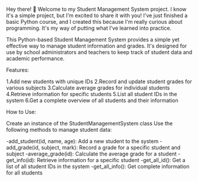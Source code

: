 Hey there! 👋 Welcome to my Student Management System project.
I know it's a simple project, but I'm excited to share it with you! I've just finished a basic Python course, and I created this because I'm really curious about programming. It's my way of putting what I've learned into practice.

This Python-based Student Management System provides a simple yet effective way to manage student information and grades. It's designed for use by school administrators and teachers to keep track of student data and academic performance.

Features:

1.Add new students with unique IDs
2.Record and update student grades for various subjects
3.Calculate average grades for individual students
4.Retrieve information for specific students
5.List all student IDs in the system
6.Get a complete overview of all students and their information

How to Use:

Create an instance of the StudentManagementSystem class
Use the following methods to manage student data:

-add_student(id, name, age): Add a new student to the system
-add_grade(id, subject, mark): Record a grade for a specific student and subject
-average_grade(id): Calculate the average grade for a student
-get_info(id): Retrieve information for a specific student
-get_all_id(): Get a list of all student IDs in the system
-get_all_info(): Get complete information for all students
